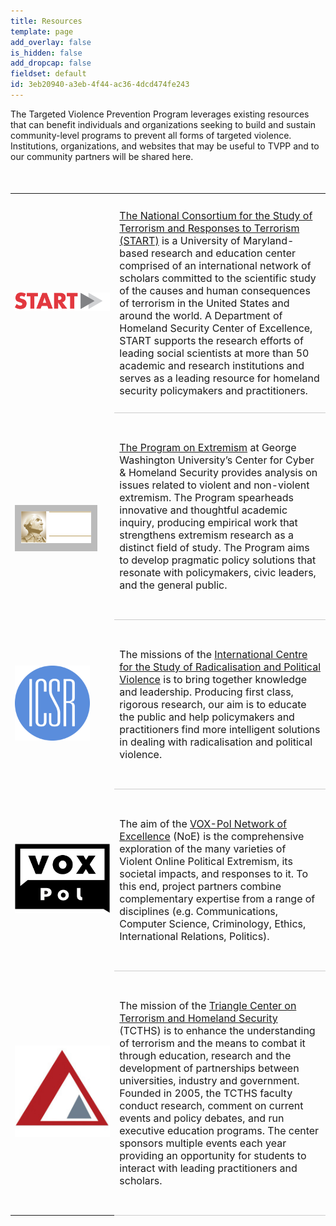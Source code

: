 ```yaml
---
title: Resources
template: page
add_overlay: false
is_hidden: false
add_dropcap: false
fieldset: default
id: 3eb20940-a3eb-4f44-ac36-4dcd474fe243
---
```

The Targeted Violence Prevention Program leverages existing resources that can benefit individuals
  and organizations seeking to build and sustain community-level programs to prevent all forms of targeted violence. Institutions, organizations, and websites that may be useful to TVPP and
  to our community partners will be shared here.


<style>
table td.text-sm {
    font-size: 16px !important;
    /*font-family: 'Lato', sans-serif;*/
}
.resource-logo {
  padding-top: 10px; 
  padding-bottom: 10px;
  }
</style>
<table class='table table-borderless' style="margin-top: 50px;">
				<tr>

<td width="25%" style="vertical-align: middle;" class="text-center pad">
							<a href="http://www.start.umd.edu/" target="_blank"><img src="/assets/img/logos/start-logo.png" alt="Start"></a>
					</td>

<td class="text-sm" style="border-bottom: 1px solid #ccc; padding-bottom: 25px;padding-top: 25px;"><a href="http://www.start.umd.edu/" target="_blank">
The National Consortium for the Study of Terrorism and Responses to Terrorism (START)</a> is a University of Maryland-based research and education center comprised of an international network of scholars committed to the scientific study of the causes and human consequences of terrorism in the United States and around the world. A Department of Homeland Security Center of Excellence, START supports the research efforts of leading social scientists at more than 50 academic and research institutions and serves as a leading resource for homeland security policymakers and practitioners.

</td>

</tr>


<tr>
	<td width="33%" style="">
						

<div class="text-center resource-logo" style="background: #bbb; padding: 10px; 15px 10px 15px; margin-right: 20px; margin-top: 40px">
								<a href="http://icsr.info/" target="_blank"><img src="/assets/img/logos/gwu-logo.png" alt="ICSR logo"></a>
					  </a>
						</div>
					</td>

<td class="text-sm" style="border-bottom: 1px solid #ccc; padding-top: 45px; padding-bottom: 45px;">
						<a href="https://cchs.gwu.edu/program-extremism" target="_blank">The Program on Extremism</a> at George Washington University’s Center for Cyber & Homeland Security provides analysis on issues related to violent and non-violent extremism. The Program spearheads innovative and thoughtful academic inquiry, producing empirical work that strengthens extremism research as a distinct field of study. The Program aims to develop pragmatic policy solutions that resonate with policymakers, civic leaders, and the general public.
					</td>

</tr>

<tr>

<td width="33%" style="">
						<div class="text-center resource-logo">
								<a href="http://icsr.info/" target="_blank"><img src="/assets/img/logos/icsr-logo.png" width="120" alt="ICSR logo"></a>
					  </a>
						</div>
					</td>

<td class="text-sm" style="border-bottom: 1px solid #ccc; padding-top: 45px; padding-bottom: 45px;">
						The missions of the <a href="http://icsr.info/" target="_blank">International Centre for the Study of Radicalisation and Political Violence</a> is to bring together knowledge and leadership. Producing first class, rigorous research, our aim is to educate the public and help policymakers and practitioners find more intelligent solutions in dealing with radicalisation and political violence.
					</td>

</tr>

<tr>

<td width="33%" style="">

<div class="text-center resource-logo">
								<a href="http://voxpol.eu/" target="_blank"><img src="/assets/img/logos/vox-logo.jpg" width="175" alt="Virtual Centre of Excellence for Research in Violent Online Political Extremism logo"></a>
						</a>
						</div>

</td>

<td class="text-sm" style="border-bottom: 1px solid #ccc; padding-top: 45px; padding-bottom: 45px;">
						The aim of the <a href="http://voxpol.eu/" target="_blank">VOX-Pol Network of Excellence</a> (NoE) is the comprehensive exploration of the many varieties of Violent Online Political Extremism, its societal impacts, and responses to it. To this end, project partners combine complementary expertise from a range of disciplines (e.g. Communications, Computer Science, Criminology, Ethics, International Relations, Politics).​​
					</td>

</tr>

<tr>

<td width="33%" style="">
		<div class="text-center resource-logo">
								<a href="http://sites.duke.edu/tcths/" target="_blank"><img src="/assets/img/logos/triangle-logo.jpg" width="175" alt="Triangle Center on Terrorism and Homeland Security"></a>
						</a>
						</div>

</td>

<td class="text-sm" style="border-bottom: 1px solid #ccc; padding-top: 45px; padding-bottom: 45px;">
					The mission of the <a href="http://sites.duke.edu/tcths/" target="_blank">Triangle Center on Terrorism and Homeland Security</a> (TCTHS) is to enhance the understanding of terrorism and the means to combat it through education, research and the development of partnerships between universities, industry and government. Founded in 2005, the TCTHS faculty conduct research, comment on current events and policy debates, and run executive education programs. The center sponsors multiple events each year providing an opportunity for students to interact with leading practitioners and scholars.
					</td>

</tr>

</table>
